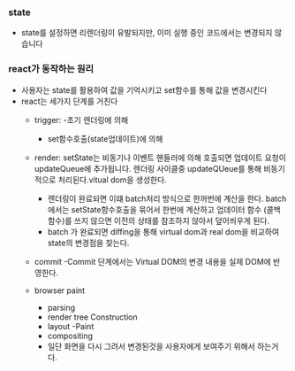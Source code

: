 ### state

- state를 설정하면 리렌더링이 유발되지만, 이미 실행 중인 코드에서는 변경되지 않습니다

### react가 동작하는 원리

- 사용자는 state를 활용하여 값을 기억시키고 set함수를 통해 값을 변경시킨다
- react는 세가지 단계를 거친다
  - trigger: -초기 렌더링에 의해
    - set함수호출(state업데이트)에 의해
  - render: setState는 비동기나 이벤트 핸들러에 의해 호출되면 업데이트 요청이 updateQueue에 추가됩니다.
    렌더링 사이클중 updateQUeue를 통해 비동기적으로 처리된다.vitual dom을 생성한다.

    - 렌더링이 완료되면 이떄 batch처리 방식으로 한꺼번에 계산을 한다. batch에서는 setState함수호출을 묶어서 한번에 계산하고 업데이터 함수 (콜백함수)를 쓰지 않으면 이전의 상태를 참조하지 않아서 덮어씌우게 된다.
    - batch 가 완료되면 diffing을 통해 virtual dom과 real dom을 비교하여 state의 변경점을 찾는다.

  - commit
    -Commit 단계에서는 Virtual DOM의 변경 내용을 실제 DOM에 반영한다.
  - browser paint
    - parsing
    - render tree Construction
    - layout
      -Paint
    - compositing
    * 일단 화면을 다시 그려서 변경된것을 사용자에게 보여주기 위해서 하는거다.
